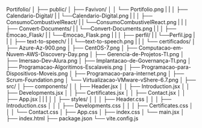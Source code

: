 Portifolio/
│
├── public/
│   ├── Favivon/
│   │   └── Portifolio.png
|   |
│   ├── Calendario-Digital/
|   |   └──Calendario-Digital.png
|   |
│   ├── ConsumoCombustivelReact/
|   |   └──ConsumoCombustivelReact.png
|   |
│   ├── Convert-Documents/
|   |   └──Convert-Documents.png
|   |
│   ├── Emocao_Flask/
|   |   └──Emocao_Flask.png
|   |
│   ├── perfil/
|   |   └──Perfil.jpg
|   |
│   ├── text-to-speech/
|   |   └──text-to-speech.png
|   |
│   └── certificados/
│       ├── Azure-Az-900.png
│       ├── CentOS-7.png
│       ├── Computacao-em-Nuvem-AWS-Discovery-Day.png
│       ├── Gerencia-de-Projetos-TI.png
│       ├── Imersao-Dev-Alura.png
│       ├── Implantacao-de-Governança-TI.png
│       ├── Programacao-Algoritimos-Escalaveis.png
│       ├── Programacao-para-Dispositivos-Moveis.png
│       ├── Programacao-para-internet.png
│       ├── Scrum-Foundation.png
│       └── Virtualizacao-VMware-vShere-6.7.png
│
├── src/
│   ├── components/
│   │   ├── Header.jsx
│   │   ├── Introduction.jsx
│   │   ├── Developments.jsx
│   │   ├── Certificates.jsx
│   │   ├── Contact.jsx
│   │   ├── App.jsx
|   |   |
│   │   ├── styles/
│   │   │   ├── Header.css
│   │   │   ├── Introduction.css
│   │   │   ├── Developments.css
│   │   │   ├── Certificates.css
│   │   │   └── Contact.css
│   ├── App.css
│   ├── index.css
│   └── main.jsx
│
├── index.html
├── package.json
└── vite.config.js
